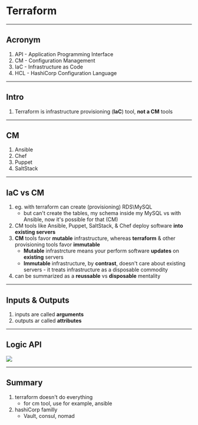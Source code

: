 # Terraform

---

## Acronym
1. API - Application Programming Interface
2. CM - Configuration Management
3. IaC - Infrastructure as Code
4. HCL - HashiCorp Configuration Language

---

## Intro
1. Terraform is infrastructure provisioning (**IaC**) tool, **not a CM** tools

---

## CM
1. Ansible
2. Chef
3. Puppet
4. SaltStack

---

## IaC vs CM
1. eg. with terraform can create (provisioning) RDS\MySQL 
   * but can't create the tables, my schema inside my MySQL vs with Ansible, now it's possible for that (CM)
2. CM tools like Ansible, Puppet, SaltStack, & Chef deploy software **into** **existing servers**
3. **CM** tools favor **mutable** infrastructure, whereas **terraform** & other provisioning tools favor **immutable**
   * **Mutable** infrastrcture means your perform software **updates** on **existing** servers
   * **Immutable** infrastructure, by **contrast**, doesn't care about existing servers - it treats infrastructure as a disposable commodity
4. can be summarized as a **reussable** vs **disposable** mentality

---

## Inputs & Outputs
1. inputs are called **arguments**
2. outputs ar called **attributes**

---

## Logic API
[<img src="https://i.imgur.com/JteKqMW.png">](https://i.imgur.com/JteKqMW.png)

---

## Summary
1. terraform doesn't do everything
   * for cm tool, use for example, ansible 
2. hashiCorp familly
   * Vault, consul, nomad
